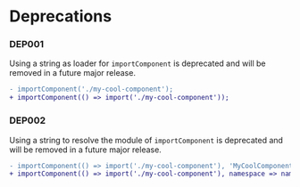 # Deprecations

### DEP001

Using a string as loader for `importComponent` is deprecated and will be removed in a future major release.

```diff
- importComponent('./my-cool-component');
+ importComponent(() => import('./my-cool-component'));
```

### DEP002

Using a string to resolve the module of `importComponent` is deprecated and will be removed in a future major release.

```diff
- importComponent(() => import('./my-cool-component'), 'MyCoolComponent');
+ importComponent(() => import('./my-cool-component'), namespace => namespace.MyCoolComponent);
```
